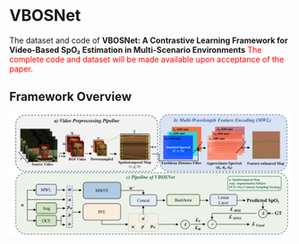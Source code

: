 # VBOSNet
The dataset and code of **VBOSNet: A Contrastive Learning Framework for Video-Based SpO₂ Estimation in Multi-Scenario Environments**
<font color="red">The complete code and dataset will be made available upon acceptance of the paper.</font>

## Framework Overview
![VBOSNet Architecture](figure/vbosnet.png "VBOSNet Overall Architecture")


